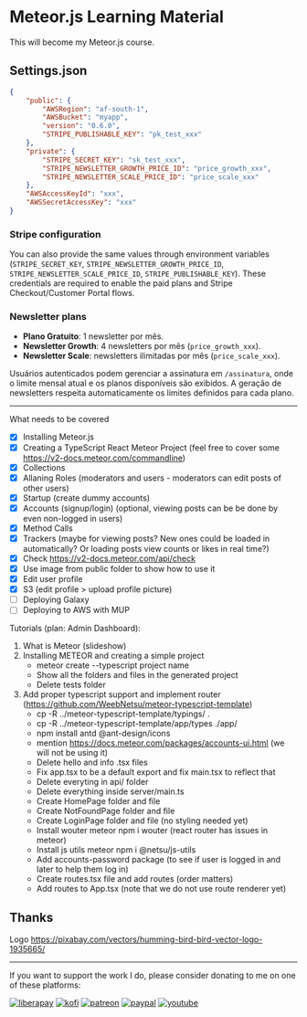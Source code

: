 # Meteor.js Learning Material

This will become my Meteor.js course.

## Settings.json

```json
{
    "public": {
        "AWSRegion": "af-south-1",
        "AWSBucket": "myapp",
        "version": "0.6.0",
        "STRIPE_PUBLISHABLE_KEY": "pk_test_xxx"
    },
    "private": {
        "STRIPE_SECRET_KEY": "sk_test_xxx",
        "STRIPE_NEWSLETTER_GROWTH_PRICE_ID": "price_growth_xxx",
        "STRIPE_NEWSLETTER_SCALE_PRICE_ID": "price_scale_xxx"
    },
    "AWSAccessKeyId": "xxx",
    "AWSSecretAccessKey": "xxx"
}
```

### Stripe configuration

You can also provide the same values through environment variables (`STRIPE_SECRET_KEY`, `STRIPE_NEWSLETTER_GROWTH_PRICE_ID`, `STRIPE_NEWSLETTER_SCALE_PRICE_ID`, `STRIPE_PUBLISHABLE_KEY`). These credentials are required to enable the paid plans and Stripe Checkout/Customer Portal flows.

### Newsletter plans

- **Plano Gratuito**: 1 newsletter por mês.
- **Newsletter Growth**: 4 newsletters por mês (`price_growth_xxx`).
- **Newsletter Scale**: newsletters ilimitadas por mês (`price_scale_xxx`).

Usuários autenticados podem gerenciar a assinatura em `/assinatura`, onde o limite mensal atual e os planos disponíveis são exibidos. A geração de newsletters respeita automaticamente os limites definidos para cada plano.

---

What needs to be covered

- [x] Installing Meteor.js
- [x] Creating a TypeScript React Meteor Project (feel free to cover some https://v2-docs.meteor.com/commandline)
- [x] Collections
- [x] Allaning Roles (moderators and users - moderators can edit posts of other users)
- [x] Startup (create dummy accounts)
- [x] Accounts (signup/login) (optional, viewing posts can be be done by even non-logged in users)
- [x] Method Calls
- [x] Trackers (maybe for viewing posts? New ones could be loaded in automatically? Or loading posts view counts or likes in real time?)
- [x] Check https://v2-docs.meteor.com/api/check
- [x] Use image from public folder to show how to use it
- [x] Edit user profile
- [x] S3 (edit profile > upload profile picture)
- [ ] Deploying Galaxy
- [ ] Deploying to AWS with MUP

Tutorials (plan: Admin Dashboard):

1. What is Meteor (slideshow)
2. Installing METEOR and creating a simple project
    - meteor create --typescript project name
    - Show all the folders and files in the generated project
    - Delete tests folder
3. Add proper typescript support and implement router (https://github.com/WeebNetsu/meteor-typescript-template)
    - cp -R ../meteor-typescript-template/typings/ .
    - cp -R ../meteor-typescript-template/app/types ./app/
    - npm install antd @ant-design/icons
    - mention https://docs.meteor.com/packages/accounts-ui.html (we will not be using it)
    - Delete hello and info .tsx files
    - Fix app.tsx to be a default export and fix main.tsx to reflect that
    - Delete everyting in api/ folder
    - Delete everything inside server/main.ts
    - Create HomePage folder and file
    - Create NotFoundPage folder and file
    - Create LoginPage folder and file (no styling needed yet)
    - Install wouter meteor npm i wouter (react router has issues in meteor)
    - Install js utils meteor npm i @netsu/js-utils
    - Add accounts-password package (to see if user is logged in and later to help them log in)
    - Create routes.tsx file and add routes (order matters)
    - Add routes to App.tsx (note that we do not use route renderer yet)

## Thanks

Logo https://pixabay.com/vectors/humming-bird-bird-vector-logo-1935665/

---

If you want to support the work I do, please consider donating to me on one of these platforms:

[<img alt="liberapay" src="https://img.shields.io/badge/-LiberaPay-EBC018?style=flat-square&logo=liberapay&logoColor=white" />](https://liberapay.com/stevesteacher/)
[<img alt="kofi" src="https://img.shields.io/badge/-Kofi-7648BB?style=flat-square&logo=ko-fi&logoColor=white" />](https://ko-fi.com/stevesteacher)
[<img alt="patreon" src="https://img.shields.io/badge/-Patreon-F43F4B?style=flat-square&logo=patreon&logoColor=white" />](https://www.patreon.com/Stevesteacher)
[<img alt="paypal" src="https://img.shields.io/badge/-PayPal-0c1a55?style=flat-square&logo=paypal&logoColor=white" />](https://www.paypal.com/donate/?hosted_button_id=P9V2M4Q6WYHR8)
[<img alt="youtube" src="https://img.shields.io/badge/-YouTube-fc0032?style=flat-square&logo=youtube&logoColor=white" />](https://www.youtube.com/@Stevesteacher/join)
